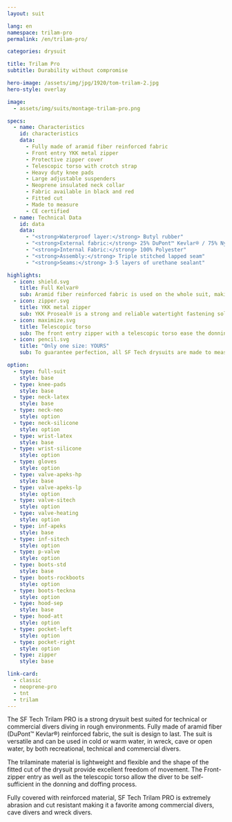 ```yaml
---
layout: suit

lang: en
namespace: trilam-pro
permalink: /en/trilam-pro/

categories: drysuit

title: Trilam Pro
subtitle: Durability without compromise

hero-image: /assets/img/jpg/1920/tom-trilam-2.jpg
hero-style: overlay

image: 
  - assets/img/suits/montage-trilam-pro.png

specs:
  - name: Characteristics
    id: characteristics
    data:
      - Fully made of aramid fiber reinforced fabric
      - Front entry YKK metal zipper
      - Protective zipper cover
      - Telescopic torso with crotch strap
      - Heavy duty knee pads
      - Large adjustable suspenders
      - Neoprene insulated neck collar
      - Fabric available in black and red
      - Fitted cut
      - Made to measure
      - CE certified
  - name: Technical Data
    id: data
    data:
      - "<strong>Waterproof layer:</strong> Butyl rubber"
      - "<strong>External fabric:</strong> 25% DuPont™ Kevlar® / 75% Nylon"
      - "<strong>Internal Fabric:</strong> 100% Polyester"
      - "<strong>Assembly:</strong> Triple stitched lapped seam"
      - "<strong>Seams:</strong> 3-5 layers of urethane sealant"

highlights:
  - icon: shield.svg
    title: Full Kelvar®
    sub: Aramid fiber reinforced fabric is used on the whole suit, making it incredibly resistant
  - icon: zipper.svg
    title: YKK metal zipper
    sub: YKK Proseal® is a strong and reliable watertight fastening solution
  - icon: maximize.svg
    title: Telescopic torso
    sub: The front entry zipper with a telescopic torso ease the donning and doffing process
  - icon: pencil.svg
    title: "Only one size: YOURS"
    sub: To guarantee perfection, all SF Tech drysuits are made to measure with your choice of options and colors

option:
  - type: full-suit
    style: base
  - type: knee-pads
    style: base
  - type: neck-latex
    style: base
  - type: neck-neo
    style: option
  - type: neck-silicone
    style: option
  - type: wrist-latex
    style: base
  - type: wrist-silicone
    style: option
  - type: gloves
    style: option
  - type: valve-apeks-hp
    style: base
  - type: valve-apeks-lp
    style: option
  - type: valve-sitech
    style: option
  - type: valve-heating
    style: option
  - type: inf-apeks
    style: base
  - type: inf-sitech
    style: option
  - type: p-valve
    style: option
  - type: boots-std
    style: base
  - type: boots-rockboots
    style: option
  - type: boots-teckna
    style: option
  - type: hood-sep
    style: base
  - type: hood-att
    style: option
  - type: pocket-left
    style: option
  - type: pocket-right
    style: option
  - type: zipper
    style: base

link-card:
  - classic
  - neoprene-pro
  - tnt
  - trilam
---
```

The SF Tech Trilam PRO is a strong drysuit best suited for technical or commercial divers diving in rough environments. Fully made of aramid fiber (DuPont™ Kevlar®) reinforced fabric, the suit is design to last. The suit is versatile and can be used in cold or warm water, in wreck, cave or open water, by both recreational, technical and commercial divers.

The trilaminate material is lightweight and flexible and the shape of the fitted cut of the drysuit provide excellent freedom of movement. The Front-zipper entry as well as the telescopic torso allow the diver to be self-sufficient in the donning and doffing process.

Fully covered with reinforced material, SF Tech Trilam PRO is extremely abrasion and cut resistant making it a favorite among commercial divers, cave divers and wreck divers.